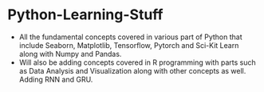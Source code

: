  # Python-Learning-Stuff

- All the fundamental concepts covered in various part of Python that include Seaborn, Matplotlib, Tensorflow, Pytorch and Sci-Kit Learn along with Numpy and Pandas. 
- Will also be adding concepts covered in R programming with parts such as Data Analysis and Visualization along with other concepts as well. Adding RNN and GRU. 
